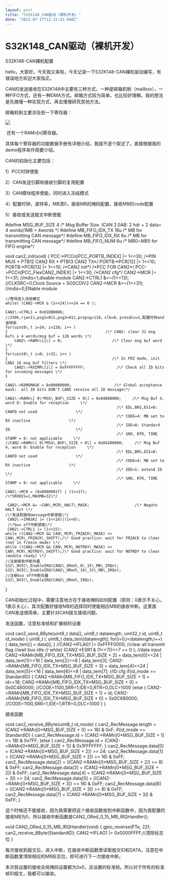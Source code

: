 ```yaml
---
layout: post
title: "S32K148_CAN驱动（裸机开发）"
date: "2022-07-17T12:32:43.940Z"
---
```

S32K148\_CAN驱动（裸机开发）
====================

S32K148-CAN裸机配置

hello，大家好。今天我又来啦，今天记录一下S32K148-CAN裸机驱动编写，有错误地方欢迎大家指正。

CAN的发送接收在S32K148中主要有三种方式，一种是邮箱机制（mailbox），一种FIFO方式，还有一种DMA方式。邮箱方式较为简单，也比较好理解。我的想法是先搞懂一种实现方式，再去慢慢研究其他方法。

邮箱机制主要涉及到一下寄存器：

![](https://img2022.cnblogs.com/blog/1437179/202207/1437179-20220717155005009-393907403.png)

 还有一个RAMn\[n\]寄存器。

具体每个寄存器的功能数据手册有详细介绍，我就不逐个叙述了。直接根据我的demo程序来作简要介绍。

CAN的初始化主要包括：

1）PCC时钟使能

2）CAN发送引脚和接收引脚的复用配置

3）CAN模块程序使能，同时进入冻结模式

4）配置时钟，波特率，MB清0，接收MB的掩码配置，接收MB的code配置

5）接收或发送报文中断使能

#define MSG\_BUF\_SIZE        4      /\* Msg Buffer Size. (CAN 2.0AB: 2 hdr +  2 data= 4 words)1MB = 4words \*/
#define MB\_FIFO\_IDX\_TX      16u   /\* MB for transmitting CAN message\*/
#define MB\_FIFO\_IDX\_RX      6u    /\* MB for transmitting CAN message\*/
#define MB\_FIFO\_NUM         6u    /\* MB0~MB5 for FIFO engine\*/

void can2\_init(void)
{
    PCC\->PCCn\[PCC\_PORTB\_INDEX\] |= 1<<30;
    /\*PIN MUX
     \* PTB12 CAN2 RX
     \* PTB13 CAN2 TX\*/
    PORTB\->PCR\[12\] |= 1<<10;
    PORTB\->PCR\[13\] |= 1<<10;
    /\*CAN2 init\*/
    /\*PCC FOR CAN2\*/
    PCC\->PCCn\[PCC\_FlexCAN2\_INDEX\] |= 1<<30;
    /\*CAN2 cfg\*/
    CAN2\->MCR |= 1<<31;         //mdis=1,disable module
    CAN2->CTRL1 &=~(1<<13);     //CLKSRC=0,Clock Source = SOSCDIV2
    CAN2->MCR &=~(1<<31);       //mdis=0,ENable module

    //等待进入冻结模式
    while( (CAN2->MCR & (1<<24))>>24 == 0 );

    CAN2\->CTRL1 = 0x01DB0006;                   //250k,rjw=11,psg1=011,psg2=011,propsg=110，clk=0，presdiv=1,配置时钟and波特率
    for(uint8\_t i=24; i<128; i++ )
    {                                           /\* CAN2: clear 32 msg bufs x 4 words/msg buf = 128 words \*/
        CAN2\->RAMn\[i\] = 0;                      /\* Clear msg buf word \*/
    }
    for(uint8\_t i=0; i<32; i++ )
    {                                              /\* In FRZ mode, init CAN2 16 msg buf filters \*/
        CAN2\->RXIMR\[i\] = 0xFFFFFFFF;              /\* Check all ID bits for incoming messages \*/
    }

    CAN2\->RXMGMASK = 0x00000000;                   /\* Global acceptance mask:  all ID bits DON'T CARE receive all ID message\*/

    CAN2\->RAMn\[ 0\*MSG\_BUF\_SIZE + 0\] = 0x04000000;     /\* Msg Buf 4, word 0: Enable for reception     \*/
                                                     /\* EDL,BRS,ESI=0: CANFD not used                 \*/
                                                     /\* CODE=4: MB set to RX inactive                 \*/
                                                     /\* IDE=0: Standard ID                             \*/
                                                     /\* SRR, RTR, TIME STAMP = 0: not applicable     \*/
    //CAN2->RAMn\[ 0\*MSG\_BUF\_SIZE + 0\] = 0x04200000;     /\* Msg Buf 4, word 0: Enable for reception     \*/
                                                     /\* EDL,BRS,ESI=0: CANFD not used                 \*/
                                                     /\* CODE=4: MB set to RX inactive                 \*/
                                                     /\* IDE=1: extend ID                             \*/
                                                     /\* SRR, RTR, TIME STAMP = 0: not applicable     \*/

    CAN2\->MCR = (0x0000001f) | (1<<17);             /\*SRXDIS=1,MAXMB=32\*/

     CAN2\->MCR &= ~CAN\_MCR\_HALT\_MASK;                    /\* Negate HALT bit \*/
    /\*发送和接收message中断使能\*/
     CAN2\->IMASK1 |= (1<<16)|(1<<0);
     /\*bus off中断使能\*/
     CAN2\->CTRL1 |= (1<<15);
    while ((CAN2->MCR && CAN\_MCR\_FRZACK\_MASK) >> CAN\_MCR\_FRZACK\_SHIFT);/\* Good practice: wait for FRZACK to clear (not in freeze mode) \*/
    while ((CAN2->MCR && CAN\_MCR\_NOTRDY\_MASK) >> CAN\_MCR\_NOTRDY\_SHIFT);/\* Good practice: wait for NOTRDY to clear (module ready) \*/
    //注册接收中断向量
    S32\_NVIC\_EnableIRQ(CAN2\_ORed\_0\_15\_MB\_IRQn);
    S32\_NVIC\_EnableIRQ(CAN2\_ORed\_16\_31\_MB\_IRQn);
    //注册bus off中断向量
    S32\_NVIC\_EnableIRQ(CAN2\_ORed\_IRQn);
}

CAN初始化过程中，需要注意地方在于接收掩码如何配置（原则：0表示不关心，1表示关心），其次配置好接收MB的选择同时使能相应MB的接收中断。这里面CAN发送很简单，主要针对CAN报文接收问题。

发送函数，注意标准帧和扩展帧的设置

void can2\_send\_8Byte(uint8\_t data\[\], uint8\_t datalength, uint32\_t id, uint8\_t id\_mode)
{
    uint8\_t i;
    uint8\_t data\_tem\[datalength\];
    for(i=0;i<datalength;i++)
    {
        data\_tem\[i\] \= data\[i\];
    }
    //CAN2->IFLAG1 |= 0xFFFF0000; //clear all transmit flag
    //wait bus idle
//    while( (CAN2->ESR1 & (1<<7))>>7 == 0 );
    //data input
    CAN2->RAMn\[MB\_FIFO\_IDX\_TX\*MSG\_BUF\_SIZE + 2\] = data\_tem\[0\]<<24 | data\_tem\[1\]<<16 | data\_tem\[2\]<<8 | data\_tem\[3\];
    CAN2\->RAMn\[MB\_FIFO\_IDX\_TX\*MSG\_BUF\_SIZE + 3\] = data\_tem\[4\]<<24 | data\_tem\[5\]<<16 | data\_tem\[6\]<<8 | data\_tem\[7\];
    //ID cfg
    if(id\_mode == StandardID)
    {
        CAN2\->RAMn\[MB\_FIFO\_IDX\_TX\*MSG\_BUF\_SIZE + 1\] = id<<18;
        CAN2\->RAMn\[MB\_FIFO\_IDX\_TX\*MSG\_BUF\_SIZE + 0\] = 0x0C480000;   //CODE=1100,SRR=1,IDE=0,RTR=0,DLC=1000
    }else
    {
        CAN2\->RAMn\[MB\_FIFO\_IDX\_TX\*MSG\_BUF\_SIZE + 1\] = id;
        CAN2\->RAMn\[MB\_FIFO\_IDX\_TX\*MSG\_BUF\_SIZE + 0\] = 0x0C680000;   //CODE=1100,SRR=1,IDE=1,RTR=0,DLC=1000
    }
}

接收函数

void can2\_receive\_8Byte(uint8\_t id\_mode)
{
    can2\_RecMessage.length \= (CAN2->RAMn\[0\*MSG\_BUF\_SIZE + 0\] >> 16) & 0xF;
    if(id\_mode == StandardID)
    {
        can2\_RecMessage.id \= (CAN2->RAMn\[0\*MSG\_BUF\_SIZE + 1\] >> 18) & 0x7FF;
    }else
    {
        can2\_RecMessage.id \= (CAN2->RAMn\[0\*MSG\_BUF\_SIZE + 1\]) & 0x1FFFFFFF;
    }
    can2\_RecMessage.data\[0\] = (CAN2->RAMn\[0\*MSG\_BUF\_SIZE + 2\]) >> 24;
    can2\_RecMessage.data\[1\] = ((CAN2->RAMn\[0\*MSG\_BUF\_SIZE + 2\]) >> 16) & 0xFF;
    can2\_RecMessage.data\[2\] = ((CAN2->RAMn\[0\*MSG\_BUF\_SIZE + 2\]) >> 8) & 0xFF;
    can2\_RecMessage.data\[3\] = (CAN2->RAMn\[0\*MSG\_BUF\_SIZE + 2\]) & 0xFF;
    can2\_RecMessage.data\[4\] = (CAN2->RAMn\[0\*MSG\_BUF\_SIZE + 3\]) >> 24;
    can2\_RecMessage.data\[5\] = ((CAN2->RAMn\[0\*MSG\_BUF\_SIZE + 3\]) >> 16) & 0xFF;
    can2\_RecMessage.data\[6\] = ((CAN2->RAMn\[0\*MSG\_BUF\_SIZE + 3\]) >> 8) & 0xFF;
    can2\_RecMessage.data\[7\] = (CAN2->RAMn\[0\*MSG\_BUF\_SIZE + 3\]) & 0xFF;
}

这个时候还不能接收，因为我需要把这个接收函数放到中断函数中，因为我配置的接收MB为0，所以接收中断函数是CAN2\_ORed\_0\_15\_MB\_IRQHandler();

void CAN2\_ORed\_0\_15\_MB\_IRQHandler(void)
{
        gpio\_reverse(PTe, 22);
        can2\_receive\_8Byte(StandardID);
        CAN2\->IFLAG1 |= 0x0000FFFF;//清除标志位
}

每次接收到报文后，进入中断，在接收中断函数里读取报文ID和DATA。注意在中断函数里清除相应的MB标志位，即可进行下一次接收中断。

本次我设置的接收全局掩码设置都为0x0，且设置的标准帧。所以对于所有的标准帧ID报文，我都可以接收。